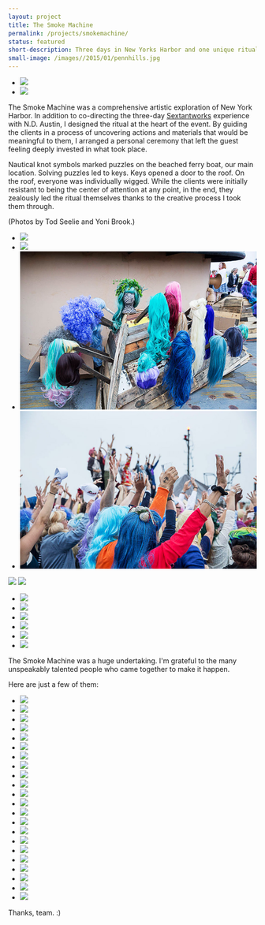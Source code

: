 ```yaml
---
layout: project
title: The Smoke Machine
permalink: /projects/smokemachine/
status: featured
short-description: Three days in New Yorks Harbor and one unique ritual.
small-image: /images//2015/01/pennhills.jpg
---
```


<ul class="medium-block-grid-2 small-block-grid-1">

<li>
<img src="{{ site.baseurl }}/images/projects/smokemachine/S0A1030.jpg" />
</li>

<li>
<img src="{{ site.baseurl }}/images/projects/smokemachine/DSC0359.jpg" />
</li>
</ul>

The Smoke Machine was a comprehensive artistic exploration of New York Harbor. In addition to co-directing the three-day <a href="/projects/sextantworks/">Sextantworks</a> experience with N.D. Austin, I designed the ritual at the heart of the event. By guiding the clients in a process of uncovering actions and materials that would be meaningful to them, I arranged a personal ceremony that left the guest feeling deeply invested in what took place.

Nautical knot symbols marked puzzles on the beached ferry boat, our main location. Solving puzzles led to keys. Keys opened a door to the roof. On the roof, everyone was individually wigged. While the clients were initially resistant to being the center of attention at any point, in the end, they zealously led the ritual themselves thanks to the creative process I took them through.

(Photos by Tod Seelie and Yoni Brook.)


<ul class="medium-block-grid-2 small-block-grid-1">


<li>
<img src="{{ site.baseurl }}/images/projects/smokemachine/S0A7507.jpg" />
</li>

<li>
<img src="{{ site.baseurl }}/images/projects/smokemachine/door_720wide.png" />
</li>



<li>
<img src="/images/projects/smokemachine/S0A8045.jpg" />
</li>

<li>
<img src="/images/projects/smokemachine/S0A8591.jpg" />
</li>



</ul>

<img src="{{ site.baseurl }}/images/projects/smokemachine/DSCF5804.jpg">

<img src="{{ site.baseurl }}/images/projects/smokemachine/DSCF5828.jpg">


<ul class="medium-block-grid-2 small-block-grid-1">
<li>






<img src="{{ site.baseurl }}/images/projects/smokemachine/SmokeMachine_YoniBrook_65C3601.jpg">
</li>

<li>
<img src="{{ site.baseurl }}/images/projects/smokemachine/SmokeMachine_YoniBrook_65C4516.jpg">
</li>

<li>
<img src="{{ site.baseurl }}/images/projects/smokemachine/DSC1758.jpg">
</li>

<li>
<img src="{{ site.baseurl }}/images/projects/smokemachine/DSC0717.jpg">
</li>

<li>
<img src="{{ site.baseurl }}/images/projects/smokemachine/S0A7590.jpg">
</li>

<li>
<img src="{{ site.baseurl }}/images/projects/smokemachine/DSC1636.jpg">
</li>

</ul>

The Smoke Machine was a huge undertaking. I'm grateful to the many unspeakably talented people who came together to make it happen.

Here are just a few of them:


<ul class="medium-block-grid-2 small-block-grid-1">


<li>
<img src="{{ site.baseurl }}/images/projects/smokemachine/people/S0A1619.jpg">
</li>


<li>
<img src="{{ site.baseurl }}/images/projects/smokemachine/people/S0A9263.jpg">
</li>


<li>
<img src="{{ site.baseurl }}/images/projects/smokemachine/people/S0A8525.jpg">
</li>


<li>
<img src="{{ site.baseurl }}/images/projects/smokemachine/people/S0A8081.jpg">
</li>


<li>
<img src="{{ site.baseurl }}/images/projects/smokemachine/people/S0A7749.jpg">
</li>


<li>
<img src="{{ site.baseurl }}/images/projects/smokemachine/people/S0A7632.jpg">
</li>


<li>
<img src="{{ site.baseurl }}/images/projects/smokemachine/people/S0A6943.jpg">
</li>


<li>
<img src="{{ site.baseurl }}/images/projects/smokemachine/people/S0A5840.jpg">
</li>



<li>
<img src="{{ site.baseurl }}/images/projects/smokemachine/people/DSC0401.jpg">
</li>


<li>
<img src="{{ site.baseurl }}/images/projects/smokemachine/people/S0A3638.jpg">
</li>

<li>
<img src="{{ site.baseurl }}/images/projects/smokemachine/people/DSC1504.jpg">
</li>


<li>
<img src="{{ site.baseurl }}/images/projects/smokemachine/people/S0A9697.jpg">
</li>


<li>
<img src="{{ site.baseurl }}/images/projects/smokemachine/people/SmokeMachine_YoniBrook_65C2750.jpg">
</li>


<li>
<img src="{{ site.baseurl }}/images/projects/smokemachine/people/SmokeMachine_YoniBrook_65C2579.jpg">
</li>


<li>
<img src="{{ site.baseurl }}/images/projects/smokemachine/people/SmokeMachine_YoniBrook_65C4241.jpg">
</li>

<li>
<img src="{{ site.baseurl }}/images/projects/smokemachine/people/S0A1775.jpg">
</li>


<li>
<img src="{{ site.baseurl }}/images/projects/smokemachine/people/SmokeMachine_YoniBrook_65C5436.jpg">
</li>

<li>
<img src="{{ site.baseurl }}/images/projects/smokemachine/people/SmokeMachine_YoniBrook_MG_8861.jpg">
</li>

<li>
<img src="{{ site.baseurl }}/images/projects/smokemachine/people/S0A6143.jpg">
</li>


<li>
<img src="{{ site.baseurl }}/images/projects/smokemachine/people/S0A0156.jpg">
</li>

<li>
<img src="{{ site.baseurl }}/images/projects/smokemachine/people/S0A1005.jpg">
</li>


<li>
<img src="{{ site.baseurl }}/images/projects/smokemachine/people/S0A5448.jpg">
</li>


</ul>

Thanks, team. :)
